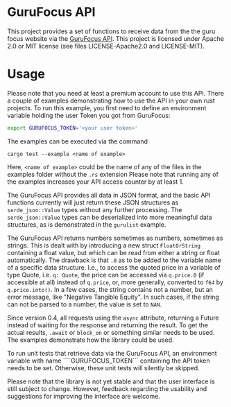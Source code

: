 # GuruFocus API

This project provides a set of functions to receive data from the 
the guru focus website via the [GuruFocus API](https://www.gurufocus.com/api.php). This project 
is licensed under Apache 2.0 or MIT license (see files LICENSE-Apache2.0 and LICENSE-MIT).

# Usage
Please note that you need at least a premium account to use this API. There a couple of 
examples demonstrating how to use the API in your own rust projects. To run this example,
you first need to define an environment variable holding the user Token you got from
GuruFocus:
```bash
export GURUFOCUS_TOKEN='<your user token>'
```

The examples can be executed via the command
```dummy
cargo test --example <name of example>
```
Here, `<name of example>` could be the name of any of the files in the examples folder
without the `.rs` extension
Please note that running any of the examples increases your API access counter by at least 1.

The GuruFocus API provides all data in JSON format, and the basic API functions currently 
will just return these JSON structures as `serde_json::Value` types without any further
processing. The `serde_json::Value` types can be deserialized 
into more meaningful data structures, as is demonstrated in the `gurulist` example. 


The GuruFocus API returns numbers sometimes as numbers, sometimes as strings.
This is dealt with by introducing a new struct `FloatOrString` containing a
float value, but which can be read from either a string or float automatically.
The drawback is that `.0` as to be added to the variable name of a specific data
structure. I.e., to access the quoted price in a variable of type Quote, i.e.
`q: Quote`, the price can be accessed via `q.price.0` (if accessible at all)
instead of `q.price`, or, more generally, converted to `f64` by
`q.price.into()`. In a few cases, the string contains not a number, but an error
message, like "Negative Tangible Equity". In such cases, if the string can not
be parsed to a number, the value is set to `NAN`.

Since version 0.4, all requests using the ```async``` attribute, returning a Future instead of 
waiting for the response and returning the result. To get the actual results, ```.await``` or ```block_on```
or something similar needs to be used. The examples demonstrate how the library could be used.

To run unit tests that retrieve data via the GuruFocus API, an environment variable
with name ````GURUFOCUS_TOKEN``` containing the API token needs to be set. Otherwise,
these unit tests will silently be skipped.

Please note that the library is not yet stable and that the user interface is
still subject to change. However, feedback regarding the usability and
suggestions for improving the interface are welcome.

